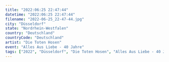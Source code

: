 ```yaml
---
title: "2022:06:25 22:47:44"
datetime: "2022:06:25 22:47:44"
filename: "2022-06-25_22-47-44.jpg"
city: "Düsseldorf"
state: "Nordrhein-Westfalen"
country: "Deutschland"
countryCode: "Deutschland"
artist: "Die Toten Hosen"
event: "Alles Aus Liebe - 40 Jahre"
tags: ["2022", "Düsseldorf", "Die Toten Hosen", "Alles Aus Liebe - 40 Jahre", Konzert, "Deutschland"]
---
```


